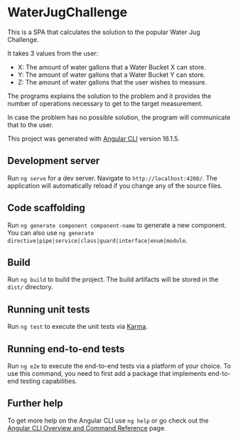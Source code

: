 # WaterJugChallenge

This is a SPA that calculates the solution to the popular Water Jug Challenge.

It takes 3 values from the user:
* X: The amount of water gallons that a Water Bucket X can store.
* Y: The amount of water gallons that a Water Bucket Y can store.
* Z: The amount of water gallons that the user wishes to measure.

The programs explains the solution to the problem and it provides the number of operations necessary to get to the target measurement.

In case the problem has no possible solution, the program will communicate that to the user.

This project was generated with [Angular CLI](https://github.com/angular/angular-cli) version 16.1.5.

## Development server

Run `ng serve` for a dev server. Navigate to `http://localhost:4200/`. The application will automatically reload if you change any of the source files.

## Code scaffolding

Run `ng generate component component-name` to generate a new component. You can also use `ng generate directive|pipe|service|class|guard|interface|enum|module`.

## Build

Run `ng build` to build the project. The build artifacts will be stored in the `dist/` directory.

## Running unit tests

Run `ng test` to execute the unit tests via [Karma](https://karma-runner.github.io).

## Running end-to-end tests

Run `ng e2e` to execute the end-to-end tests via a platform of your choice. To use this command, you need to first add a package that implements end-to-end testing capabilities.

## Further help

To get more help on the Angular CLI use `ng help` or go check out the [Angular CLI Overview and Command Reference](https://angular.io/cli) page.

